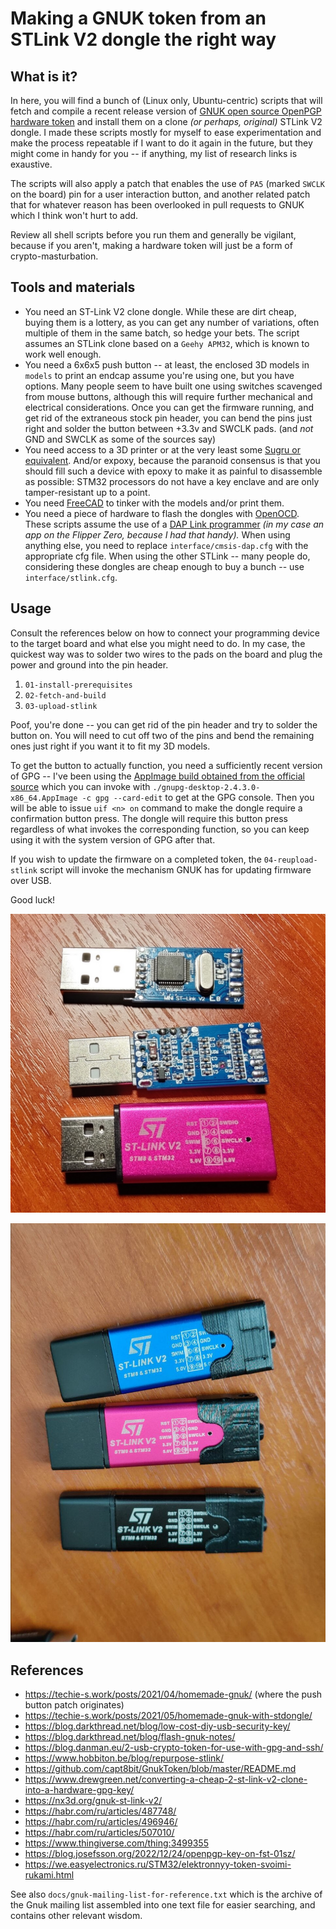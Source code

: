 # Making a GNUK token from an STLink V2 dongle the right way

## What is it?

In here, you will find a bunch of (Linux only, Ubuntu-centric) scripts that will fetch and compile a recent release version of [GNUK open source OpenPGP hardware token](https://salsa.debian.org/gnuk-team/gnuk/gnuk) and install them on a clone *(or perhaps, original)* STLink V2 dongle. I made these scripts mostly for myself to ease experimentation and make the process repeatable if I want to do it again in the future, but they might come in handy for you -- if anything, my list of research links is exaustive.

The scripts will also apply a patch that enables the use of `PA5` (marked `SWCLK` on the board) pin for a user interaction button, and another related patch that for whatever reason has been overlooked in pull requests to GNUK which I think won't hurt to add.

Review all shell scripts before you run them and generally be vigilant, because if you aren't, making a hardware token will just be a form of crypto-masturbation.

## Tools and materials

* You need an ST-Link V2 clone dongle. While these are dirt cheap, buying them is a lottery, as you can get any number of variations, often multiple of them in the same batch, so hedge your bets. The script assumes an STLink clone based on a `Geehy APM32`, which is known to work well enough.
* You need a 6x6x5 push button -- at least, the enclosed 3D models in `models` to print an endcap assume you're using one, but you have options. Many people seem to have built one using switches scavenged from mouse buttons, although this will require further mechanical and electrical considerations. Once you can get the firmware running, and get rid of the extraneous stock pin header, you can bend the pins just right and solder the button between +3.3v and SWCLK pads. (and *not* GND and SWCLK as some of the sources say)
* You need access to a 3D printer or at the very least some [Sugru or equivalent](https://sugru.com/what-is-sugru). And/or expoxy, because the paranoid consensus is that you should fill such a device with epoxy to make it as painful to disassemble as possible: STM32 processors do not have a key enclave and are only tamper-resistant up to a point.
* You need [FreeCAD](https://www.freecad.org/) to tinker with the models and/or print them.
* You need a piece of hardware to flash the dongles with [OpenOCD](https://openocd.org/). These scripts assume the use of a [DAP Link programmer](https://daplink.io/) *(in my case an app on the Flipper Zero, because I had that handy).*  When using anything else, you need to replace `interface/cmsis-dap.cfg` with the appropriate cfg file. When using the other STLink -- many people do, considering these dongles are cheap enough to buy a bunch -- use `interface/stlink.cfg`.

## Usage

Consult the references below on how to connect your programming device to the target board and what else you might need to do. In my case, the quickest way was to solder two wires to the pads on the board and plug the power and ground into the pin header.

1. `01-install-prerequisites`
2. `02-fetch-and-build`
3. `03-upload-stlink`

Poof, you're done -- you can get rid of the pin header and try to solder the button on. You will need to cut off two of the pins and bend the remaining ones just right if you want it to fit my 3D models.

To get the button to actually function, you need a sufficiently recent version of GPG -- I've been using the [AppImage build obtained from the official source](https://www.gnupg.org/download/) which you can invoke with `./gnupg-desktop-2.4.3.0-x86_64.AppImage -c gpg --card-edit` to get at the GPG console. Then you will be able to issue `uif <n> on` command to make the dongle require a confirmation button press. The dongle will require this button press regardless of what invokes the corresponding function, so you can keep using it with the system version of GPG after that.

If you wish to update the firmware on a completed token, the `04-reupload-stlink` script will invoke the mechanism GNUK has for updating firmware over USB.

Good luck!

![STLink boards I used, for reference](img/in-progress.jpg)

![I think the results look neat](img/completed.jpg)

## References

* <https://techie-s.work/posts/2021/04/homemade-gnuk/> (where the push button patch originates)
* <https://techie-s.work/posts/2021/05/homemade-gnuk-with-stdongle/>
* <https://blog.darkthread.net/blog/low-cost-diy-usb-security-key/>
* <https://blog.darkthread.net/blog/flash-gnuk-notes/>
* <https://blog.danman.eu/2-usb-crypto-token-for-use-with-gpg-and-ssh/>
* <https://www.hobbiton.be/blog/repurpose-stlink/>
* <https://github.com/capt8bit/GnukToken/blob/master/README.md>
* <https://www.drewgreen.net/converting-a-cheap-2-st-link-v2-clone-into-a-hardware-gpg-key/>
* <https://nx3d.org/gnuk-st-link-v2/>
* <https://habr.com/ru/articles/487748/>
* <https://habr.com/ru/articles/496946/>
* <https://habr.com/ru/articles/507010/>
* <https://www.thingiverse.com/thing:3499355>
* <https://blog.josefsson.org/2022/12/24/openpgp-key-on-fst-01sz/>
* <https://we.easyelectronics.ru/STM32/elektronnyy-token-svoimi-rukami.html>

See also `docs/gnuk-mailing-list-for-reference.txt` which is the archive of the Gnuk mailing list assembled into one text file for easier searching, and contains other relevant wisdom.

